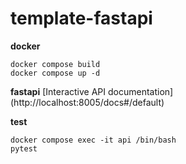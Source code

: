 # template-fastapi

**docker**
```
docker compose build
docker compose up -d
```

**fastapi**
[Interactive API documentation]
(http://localhost:8005/docs#/default)

**test**
```
docker compose exec -it api /bin/bash
pytest
```
